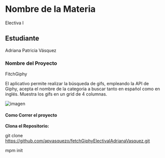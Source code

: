# Nombre de la Materia
Electiva I

## Estudiante
Adriana Patricia Vásquez

### Nombre del Proyecto
FitchGiphy

El aplicativo permite realizar la búsqueda de gifs, empleando la API de Giphy, acepta el nombre de la categoria a
buscar tanto en español como en inglés. Muestra los gifs en un grid de 4 columnas.

![imagen](https://github.com/apvasquezo/fetchGiphyElectivaIAdrianaVasquez/assets/91386521/3cbf435b-707c-4a2c-8715-8cc595914d78)


#### Como Correr el proyecto

**Clona el Repositorio:**

git clone https://github.com/apvasquezo/fetchGiphyElectivaIAdrianaVasquez.git

mpm init
